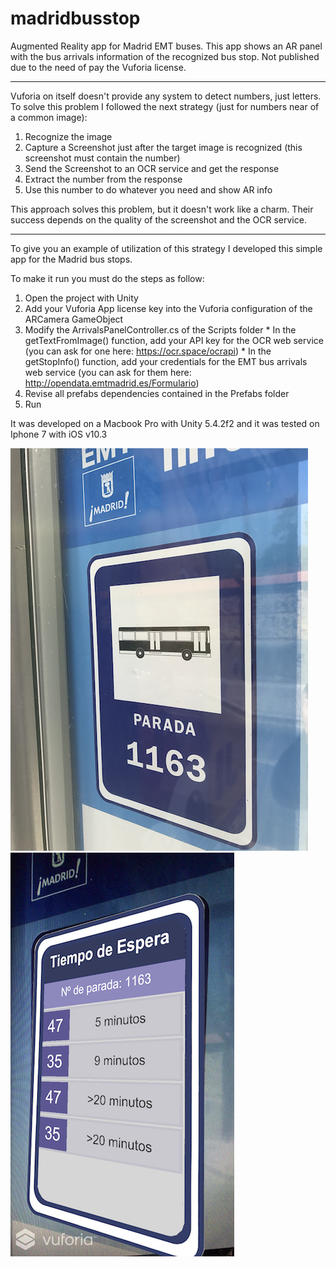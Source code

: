 # madridbusstop
Augmented Reality app for Madrid EMT buses. This app shows an AR panel with the bus arrivals information of the recognized bus stop. Not published due to the need of pay the Vuforia license.

******************************

Vuforia on itself doesn't provide any system to detect numbers, just letters. To solve this problem I followed the next strategy (just for numbers near of a common image):
  1. Recognize the image
  2. Capture a Screenshot just after the target image is recognized (this screenshot must contain the number)
  3. Send the Screenshot to an OCR service and get the response
  4. Extract the number from the response
  5. Use this number to do whatever you need and show AR info
  
This approach solves this problem, but it doesn't work like a charm. Their success depends on the quality of the screenshot and the OCR service.

*******************************

To give you an example of utilization of this strategy I developed this simple app for the Madrid bus stops.

To make it run you must do the steps as follow:
  1. Open the project with Unity
  2. Add your Vuforia App license key into the Vuforia configuration of the ARCamera GameObject
  3. Modify the ArrivalsPanelController.cs of the Scripts folder
    * In the getTextFromImage() function, add your API key for the OCR web service (you can ask for one here: https://ocr.space/ocrapi)
    * In the getStopInfo() function, add your credentials for the EMT bus arrivals web service (you can ask for them here: http://opendata.emtmadrid.es/Formulario)
  5. Revise all prefabs dependencies contained in the Prefabs folder
  6. Run
  
It was developed on a Macbook Pro with Unity 5.4.2f2 and it was tested on Iphone 7 with iOS v10.3

![](./busstop_photo.png) ![](./app_screenshot.png)
